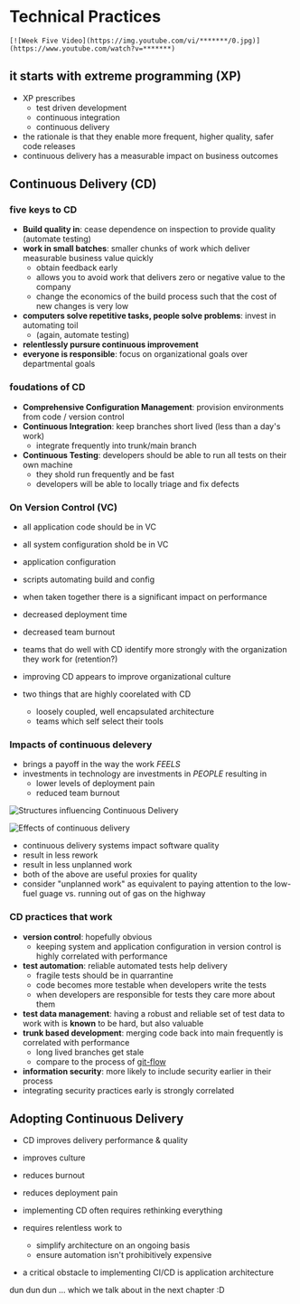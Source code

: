 # Technical Practices

`[![Week Five Video](https://img.youtube.com/vi/*******/0.jpg)](https://www.youtube.com/watch?v=*******)`

## it starts with extreme programming (XP)

- XP prescribes
  - test driven development
  - continuous integration
  - continuous delivery 
- the rationale is that they enable more frequent, higher quality, safer code releases
- continuous delivery has a measurable impact on business outcomes

## Continuous Delivery (CD)

### five keys to CD

- **Build quality in**: cease dependence on inspection to provide quality (automate testing)
- **work in small batches**: smaller chunks of work which deliver measurable business value quickly
  - obtain feedback early
  - allows you to avoid work that delivers zero or negative value to the company
  - change the economics of the build process such that the cost of new changes is very low
- **computers solve repetitive tasks, people solve problems**: invest in automating toil
  - (again, automate testing)
- **relentlessly pursure continuous improvement**  
- **everyone is responsible**: focus on organizational goals over departmental goals

### foudations of CD 

- **Comprehensive Configuration Management**: provision environments from code / version control
- **Continuous Integration**: keep branches short lived (less than a day's work)
  - integrate frequently into trunk/main branch
- **Continuous Testing**: developers should be able to run all tests on their own machine 
  - they shold run frequently and be fast
  - developers will be able to locally triage and fix defects

### On Version Control (VC)

- all application code should be in VC
- all system configuration shold be in VC
- application configuration
- scripts automating build and config

- when taken together there is a significant impact on performance
- decreased deployment time
- decreased team burnout
- teams that do well with CD identify more strongly with the organization they work for (retention?)
- improving CD appears to improve organizational culture

- two things that are highly coorelated with CD
  - loosely coupled, well encapsulated architecture
  - teams which self select their tools

### Impacts of continuous delevery 

- brings a payoff in the way the work _FEELS_
- investments in technology are investments in _PEOPLE_ resulting in
  - lower levels of deployment pain
  - reduced team burnout

![Structures influencing Continuous Delivery](https://user-images.githubusercontent.com/355561/143177891-f2d66b24-537c-494a-a55f-790b22cd11da.png)

![Effects of continuous delivery](https://user-images.githubusercontent.com/355561/143178179-578c86a0-3424-41df-8b6d-2d85f51b9fd1.png)

- continuous delivery systems impact software quality 
- result in less rework 
- result in less unplanned work
- both of the above are useful proxies for quality 
- consider "unplanned work" as equivalent to paying attention to the low-fuel guage vs. running out of gas on the highway

### CD practices that work

- **version control**: hopefully obvious
  - keeping system and application configuration in version control is highly correlated with performance
- **test automation**: reliable automated tests help delivery 
  - fragile tests should be in quarrantine
  - code becomes more testable when developers write the tests
  - when developers are responsible for tests they care more about them
- **test data management**: having a robust and reliable set of test data to work with is **known** to be hard, but also valuable
- **trunk based development**: merging code back into main frequently is correlated with performance
  - long lived branches get stale
  - compare to the process of [git-flow](https://docs.github.com/en/get-started/quickstart/github-flow)
-  **information security**: more likely to include security earlier in their process
  -  integrating security practices early is strongly correlated

## Adopting Continuous Delivery

- CD improves delivery performance & quality
- improves culture
- reduces burnout
- reduces deployment pain
- implementing CD often requires rethinking everything
- requires relentless work to
  - simplify architecture on an ongoing basis
  - ensure automation isn't prohibitively expensive

- a critical obstacle to implementing CI/CD is application architecture 

dun dun dun ... which we talk about in the next chapter  :D  
